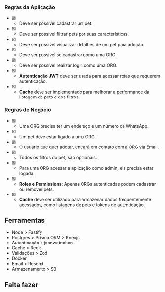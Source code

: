 ### Regras da Aplicação

- [x] - Deve ser possível cadastrar um pet.
- [x] - Deve ser possível filtrar pets por suas características.
- [x] - Deve ser possível visualizar detalhes de um pet para adoção.
- [x] - Deve ser possível se cadastrar como uma ORG.
- [x] - Deve ser possível realizar login como uma ORG.
- [x] - **Autenticação JWT** deve ser usada para acessar rotas que requerem autenticação.
- [x] - **Cache** deve ser implementado para melhorar a performance da listagem de pets e dos filtros.

### Regras de Negócio

- [x] - Uma ORG precisa ter um endereço e um número de WhatsApp.
- [x] - Um pet deve estar ligado a uma ORG.
- [x] - O usuário que quer adotar, entrará em contato com a ORG via Email.
- [x] - Todos os filtros do pet, são opcionais.
- [x] - Para uma ORG acessar a aplicação como admin, ela precisa estar logada.
- [x] - **Roles e Permissions**: Apenas ORGs autenticadas podem cadastrar ou remover pets.
- [x] - **Cache** deve ser utilizado para armazenar dados frequentemente acessados, como listagens de pets e tokens de autenticação.

## Ferramentas

- Node > Fastify
- Postgres > Prisma ORM > Knexjs
- Autenticação > jsonwebtoken
- Cache > Redis
- Validações > Zod
- Docker
- Email > Resend
- Armazenamento > S3

## Falta fazer
